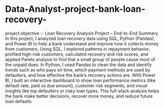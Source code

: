 # Data-Analyst-project-bank-loan-recovery-
project objective :-
 Loan Recovery Analysis Project – End-to-End Summary
In this project, I analyzed loan recovery data using SQL, Python (Pandas), and Power BI to help a bank understand and improve how it collects money from customers. Using SQL, I explored patterns in repayment behavior, profiled high-risk customers, calculated recovery and risk scores, and applied Pareto analysis to find that a small group of people cause most of the unpaid dues. In Python, I used Pandas to clean the data and identify trends such as who pays on time, which payment methods are used by defaulters, and how effective the bank’s recovery actions are. With Power BI, I built an interactive dashboard to show loan performance metrics (like default rate, paid vs due amount), customer risk segments, and visual insights like top defaulters or risky loan types. This full-stack analysis helps the bank make better decisions, recover more money, and reduce future loan defaults
